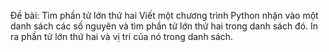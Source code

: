 Đề bài: Tìm phần tử lớn thứ hai
Viết một chương trình Python nhận vào một danh sách các số nguyên và tìm phần tử lớn thứ hai trong danh sách đó.
In ra phần tử lớn thứ hai và vị trí của nó trong danh sách.
